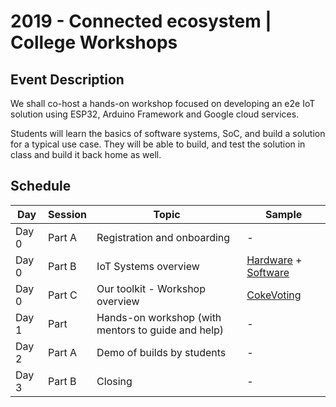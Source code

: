 # 2019 - Connected ecosystem | College Workshops

## Event Description
We shall co-host a hands-on workshop focused on developing an e2e IoT solution using ESP32, Arduino Framework and Google cloud services.

Students will learn the basics of software systems, SoC, and build a solution for a typical use case. They will be able to build, and test the solution in class and build it back home as well.

## Schedule

| Day  | Session | Topic  | Sample |
|---|---|---|---|
| Day 0 | Part A | Registration and onboarding  | - |
| Day 0 | Part B | IoT Systems overview  | [Hardware](https://docs.google.com/presentation/d/e/2PACX-1vQEtuBjZjfiMrrDJDXblN-IMoPkapX30WOQh5ke2zaNnbXdmdt16w14frvkssjF3Ri4U5ElPOenhSSw/pub?start=false&loop=false&delayms=3000&slide=id.g3dcabb058a_1_6) + [Software]() |
| Day 0 | Part C | Our toolkit - Workshop overview | [CokeVoting](https://akriya.co.in/coke-voting-machine/) |
| Day 1 | Part   | Hands-on  workshop (with mentors to guide and help)  | - |
| Day 2 | Part A | Demo of builds by students | - |
| Day 3 | Part B | Closing | - |


 